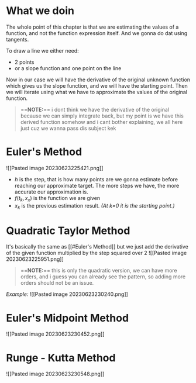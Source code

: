 # What we doin
The whole point of this chapter is that we are estimating the values of a function, and not the function expression itself. And we gonna do dat using tangents.

To draw a line we either need:
- 2 points
- or a slope function and one point on the line

Now in our case we will have the derivative of the original unknown function which gives us the slope function, and we will have the starting point. 
Then we will iterate using what we have to approximate the values of the original function.

> ==**NOTE:**== i dont think we have the derivative of the original because we can simply integrate back, but my point is we have this derived function somehow and i cant bother explaining, we all here just cuz we wanna pass dis subject kek


# Euler's Method
![[Pasted image 20230623225421.png]]

- $h$ is the step, that is how many points are we gonna estimate before reaching our approximate target. The more steps we have, the more accurate our approximation is.
- $f(t_{k}, x_{x})$ is the function we are given
- $x_{k}$ is the previous estimation result. *(At k=0 it is the starting point.)*

# Quadratic Taylor Method
It's basically the same as [[#Euler's Method]] but we just add the derivative of the given function multiplied by the step squared over 2
![[Pasted image 20230623225951.png]]

> ==**NOTE:**== this is only the quadratic version, we can have more orders, and i guess you can already see the pattern, so adding more orders should not be an issue.

*Example:*
![[Pasted image 20230623230240.png]]

# Euler's Midpoint Method
![[Pasted image 20230623230452.png]]

# Runge - Kutta Method
![[Pasted image 20230623230548.png]]